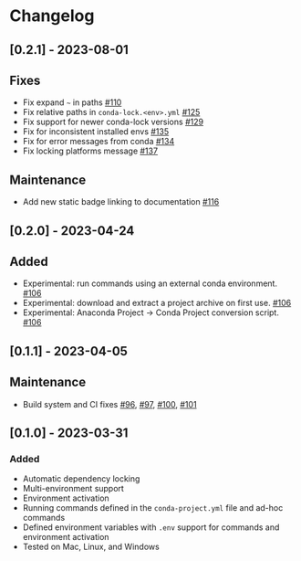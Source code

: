 # Changelog

## [0.2.1] - 2023-08-01

## Fixes

- Fix expand `~` in paths [#110](https://github.com/conda-incubator/conda-project/pull/110)
- Fix relative paths in `conda-lock.<env>.yml` [#125](https://github.com/conda-incubator/conda-project/pull/125)
- Fix support for newer conda-lock versions [#129](https://github.com/conda-incubator/conda-project/pull/129)
- Fix for inconsistent installed envs [#135](https://github.com/conda-incubator/conda-project/pull/135)
- Fix for error messages from conda [#134](https://github.com/conda-incubator/conda-project/pull/134)
- Fix locking platforms message [#137](https://github.com/conda-incubator/conda-project/pull/137)

## Maintenance

- Add new static badge linking to documentation [#116](https://github.com/conda-incubator/conda-project/pull/116)

## [0.2.0] - 2023-04-24

## Added

- Experimental: run commands using an external conda environment. [#106](https://github.com/conda-incubator/conda-project/pull/106)
- Experimental: download and extract a project archive on first use. [#106](https://github.com/conda-incubator/conda-project/pull/106)
- Experimental: Anaconda Project -> Conda Project conversion script. [#106](https://github.com/conda-incubator/conda-project/pull/106)

## [0.1.1] - 2023-04-05

## Maintenance

- Build system and CI fixes [#96](https://github.com/conda-incubator/conda-project/pull/96), [#97](https://github.com/conda-incubator/conda-project/pull/97), [#100](https://github.com/conda-incubator/conda-project/pull/100), [#101](https://github.com/conda-incubator/conda-project/pull/101)

## [0.1.0] - 2023-03-31

### Added

- Automatic dependency locking
- Multi-environment support
- Environment activation
- Running commands defined in the `conda-project.yml` file and ad-hoc commands
- Defined environment variables with `.env` support for commands and environment activation
- Tested on Mac, Linux, and Windows
